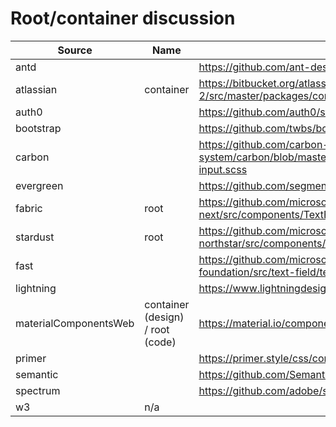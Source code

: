 # Root/container discussion
|Source|Name|URL|
|---|---|---|
|antd||https://github.com/ant-design/ant-design/blob/master/components/button/button.tsx
|atlassian|container|https://bitbucket.org/atlassian/atlaskit-mk-2/src/master/packages/core/textfield/src/theme.ts
|auth0||https://github.com/auth0/styleguide/blob/master/packages/components/src/forms/index.styl
|bootstrap||https://github.com/twbs/bootstrap/blob/master/scss/forms/_form-control.scss
|carbon||https://github.com/carbon-design-system/carbon/blob/master/packages/components/src/components/text-input/_text-input.scss
|evergreen||https://github.com/segmentio/evergreen/blob/master/src/text-input/src/TextInputField.js
|fabric|root|https://github.com/microsoft/fluentui/blob/master/packages/react-next/src/components/TextField/TextField.base.tsx
|stardust|root|https://github.com/microsoft/fluentui/blob/master/packages/fluentui/react-northstar/src/components/Input/Input.tsx
|fast||https://github.com/microsoft/fast-dna/blob/master/packages/web-components/fast-foundation/src/text-field/text-field.template.ts
|lightning||https://www.lightningdesignsystem.com/components/input/
|materialComponentsWeb|container (design) / root (code)|https://material.io/components/text-fields#anatomy
|primer||https://primer.style/css/components/forms
|semantic||https://github.com/Semantic-Org/Semantic-UI/blob/master/dist/components/input.css
|spectrum||https://github.com/adobe/spectrum-css/blob/master/components/textfield/index.css|
|w3|n/a||
